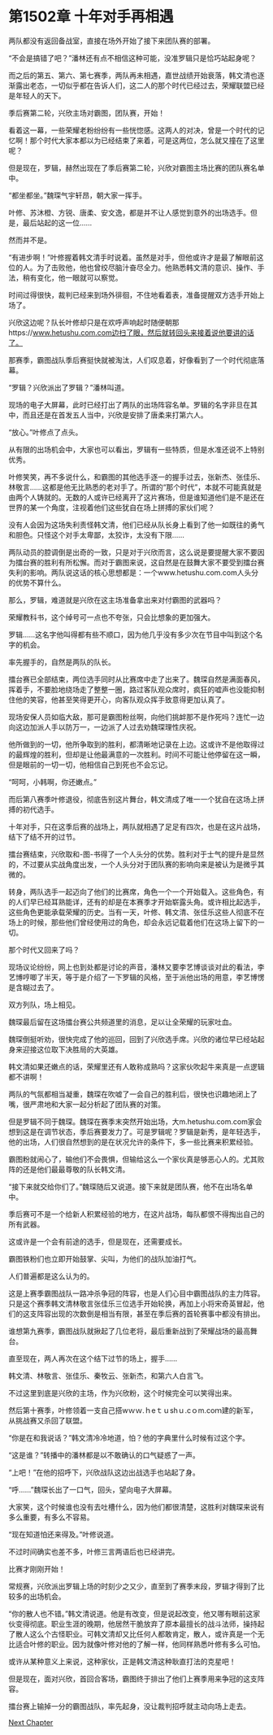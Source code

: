 # 第1502章 十年对手再相遇

两队都没有返回备战室，直接在场外开始了接下来团队赛的部署。

“不会是搞错了吧？”潘林还有点不相信这种可能，没准罗辑只是恰巧站起身呢？

而之后的第五、第六、第七赛季，两队再未相遇，嘉世战绩开始衰落，韩文清也逐渐露出老态，一切似乎都在告诉人们，这二人的那个时代已经过去，荣耀联盟已经是年轻人的天下。

季后赛第二轮，兴欣主场对霸图，团队赛，开始！

看着这一幕，一些荣耀老粉纷纷有一些恍惚感。这两人的对决，曾是一个时代的记忆啊！那个时代大家本都以为已经结束了来着，可是这两位，怎么就又撞在了这里呢？

但是现在，罗辑，赫然出现在了季后赛第二轮，兴欣对霸图主场比赛的团队赛名单中。

“都坐都坐。”魏琛气宇轩昂，朝大家一挥手。

叶修、苏沐橙、方锐、唐柔、安文逸，都是并不让人感觉到意外的出场选手。但是，最后站起的这一位……

然而并不是。

“有进步啊！”叶修握着韩文清手时说着。虽然是对手，但他或许才是最了解眼前这位的人。为了击败他，他也曾绞尽脑汁奋尽全力。他熟悉韩文清的意识、操作、手法，稍有变化，他一眼就可以察觉。

时间过得很快，裁判已经来到场外徘徊，不住地看着表，准备提醒双方选手开始上场了。

兴欣这边呢？队长叶修却只是在欢呼声响起时随便朝那https://www.hetushu.com.com边扫了眼，然后就转回头来接着说他要讲的话了。

那赛季，霸图战队季后赛挺快就被淘汰，人们叹息着，好像看到了一个时代彻底落幕。

“罗辑？兴欣派出了罗辑？”潘林叫道。

现场的电子大屏幕，此时已经打出了两队的出场阵容名单。罗辑的名字非旦在其中，而且还是在首发五人当中，兴欣是安排了唐柔来打第六人。

“放心。”叶修点了点头。

从有限的出场机会中，大家也可以看出，罗辑有一些特质，但是水准还说不上特别优秀。

叶修笑笑，再不多说什么，和霸图的其他选手逐一的握手过去，张新杰、张佳乐、林敬言……这都是他无比熟悉的老对手了。所谓的“那个时代”，本就不可能真就是由两个人铸就的。无数的人或许已经离开了这片赛场，但是谁知道他们是不是还在世界的某一个角度，注视着他们这些犹自在场上拼搏的家伙们呢？

没有人会因为这场失利责怪韩文清，他们已经从队长身上看到了他一如既往的勇气和胆色。只怪这个对手太卑鄙，太狡诈，太没有下限……

两队动员的腔调倒是出奇的一致，只是对于兴欣而言，这么说是要提醒大家不要因为擂台赛的胜利有所松懈。而对于霸图来说，这自然是在鼓舞大家不要受到擂台赛失利的影响。两队说这话的核心思想都是：一个www.hetushu.com.com人头分的优势不算什么。

那么，罗辑，难道就是兴欣在这主场准备拿出来对付霸图的武器吗？

荣耀教科书，这个绰号可一点也不夸张，只会比想象的更加强大。

罗辑……这名字他叫得都有些不顺口，因为他几乎没有多少次在节目中叫到这个名字的机会。

率先握手的，自然是两队的队长。

擂台赛已全部结束，两位选手同时从比赛席中走了出来了。魏琛自然是满面春风，挥着手，不要脸地绕场走了整整一圈，路过客队观众席时，疯狂的嘘声也没能抑制住他的笑容，他甚至笑得更开心，向客队观众挥手致意得更加认真了。

现场安保人员如临大敌，那可是霸图粉丝啊，向他们挑衅那不是作死吗？连忙一边向这边加派人手以防万一，一边派了人过去劝魏琛理性庆祝。

他所做到的一切，他所争取到的胜利，都清晰地记录在上边。这或许不是他取得过的最辉煌的胜利，但却是让他最满意的一次胜利。时间不可能让他停留在这一瞬，但是眼前的一切一切，他相信自己到死也不会忘记。

“呵呵，小韩啊，你还嫩点。”

而后第八赛季叶修退役，彻底告别这片舞台，韩文清成了唯一一个犹自在这场上拼搏的初代选手。

十年对手，只在这季后赛的战场上，两队就相遇了足足有四次，也是在这片战场，结下了结不开的过节。

擂台赛结束，兴欣取和-图-书得了一个人头分的优势。胜利对于士气的提升是显然的，不过要从实战角度出发，一个人头分对于团队赛的影响向来是被认为是微乎其微的。

转身，两队选手一起迈向了他们的比赛席，角色一个一个开始载入。这些角色，有的人们早已经耳熟能详，还有的却是在本赛季才开始崭露头角。或许相比起选手，这些角色更能承载荣耀的历史。当有一天，叶修、韩文清、张佳乐这些人彻底不在场上的时候，那些他们曾经使用过的角色，却会永远记载着他们在这场上留下的一切。

那个时代又回来了吗？

现场议论纷纷，网上也到处都是讨论的声音，潘林又要李艺博谈谈对此的看法，李艺博哼唧了半天，等于是介绍了一下罗辑的风格，至于派他出场的用意，李艺博愣是含糊过去了。

双方列队，场上相见。

魏琛最后留在这场擂台赛公共频道里的消息，足以让全荣耀的玩家吐血。

魏琛倒挺听劝，很快完成了他的巡回，回到了兴欣选手席。兴欣的诸位早已经站起身来迎接这位取下决胜局的大英雄。

韩文清如果还嫩点的话，荣耀里还有人敢称成熟吗？这家伙吹起牛来真是一点逻辑都不讲啊！

两队的气氛都相当凝重，魏琛在吹嘘了一会自己的胜利后，很快也识趣地闭上了嘴，很严肃地和大家一起分析起了团队赛的对策。

但是罗辑不同于魏琛。魏琛在赛季末突然开始出场，大m.hetushu.com.com家会想到这是在调节状态，季后赛要发力了。可是罗辑呢？罗辑是新秀，是年轻选手，他的出场，人们很自然想到的是在状况允许的条件下，多一些比赛来积累经验。

霸图粉就闹心了，输他们不会畏惧，但输给这么一个家伙真是够恶心人的。尤其败阵的还是他们最最尊敬的队长韩文清。

“接下来就交给你们了。”魏琛随后又说道。接下来就是团队赛，他不在出场名单中。

季后赛可不是一个给新人积累经验的地方，在这片战场，每队都恨不得掏出自己的所有武器。

这或许是一个会有前途的选手，但是现在，还需要成长。

霸图铁粉们也立即开始鼓掌、尖叫，为他们的战队加油打气。

人们普遍都是这么认为的。

这是上赛季霸图战队一路冲杀争冠的阵容，也是人们心目中霸图战队的主力阵容。只是这个赛季韩文清林敬言张佳乐三位选手开始轮换，再加上小将宋奇英冒起，他们的这支阵容出现的次数倒是相当有限，甚至在季后赛的首轮赛事中都没有排出。

谁想第九赛季，霸图战队就揪起了几位老将，最后重新战到了荣耀战场的最高舞台。

直至现在，两人再次在这个结下过节的场上，握手……

韩文清、林敬言、张佳乐、秦牧云、张新杰，和第六人白言飞。

不过这里到底是兴欣的主场，作为兴欣粉，这个时候完全可以笑得出来。

然后第十赛季，叶修领着一支自己搭wｗｗ.ｈeｔｕshｕ.cｏm.coｍ建的新军，从挑战赛又杀回了联盟。

“你是在和我说话？”韩文清冷冷地道，怕？他的字典里什么时候有过这个字。

“这是谁？”转播中的潘林都是以不敢确认的口气疑惑了一声。

“上吧！”在他的招呼下，兴欣战队这边出战选手也站起了身。

“呼……”魏琛长出了一口气，回头，望向电子大屏幕。

大家笑，这个时候谁也没有去吐槽什么，因为他们都很清楚，这胜利对魏琛来说有多么重要，有多么不容易。

“现在知道怕还来得及。”叶修说道。

不过时间确实也差不多，叶修三言两语后也已经讲完。

比赛才刚刚开始！

常规赛，兴欣派出罗辑上场的时刻少之又少，直至到了赛季末段，罗辑才得到了比较多的出场机会。

“你的散人也不错。”韩文清说道。他是有改变，但是说起改变，他又哪有眼前这家伙变得彻底。职业生涯的晚期，他居然干脆放弃了原本最擅长的战斗法师，操持起了散人这么个古怪职业。可韩文清却又比任何人都敢肯定，散人，或许真是一个无比适合叶修的职业。因为就像叶修对他的了解一样，他同样熟悉叶修有多么可怕。

或许从某种意义上来说，这种家伙，正是韩文清这种耿直打法的克星吧！

但是现在，面对兴欣，首回合客场，霸图终于排出了他们上赛季用来争冠的这支阵容。

擂台赛上输掉一分的霸图战队，率先起身，没让裁判招呼就主动向场上走去。



[Next Chapter](%E7%AC%AC1503%E7%AB%A0%20%E9%A3%8E%E6%A0%BC%E6%B0%94%E8%B4%A8%E7%9A%84%E8%BD%AC%E7%A7%BB.md)
